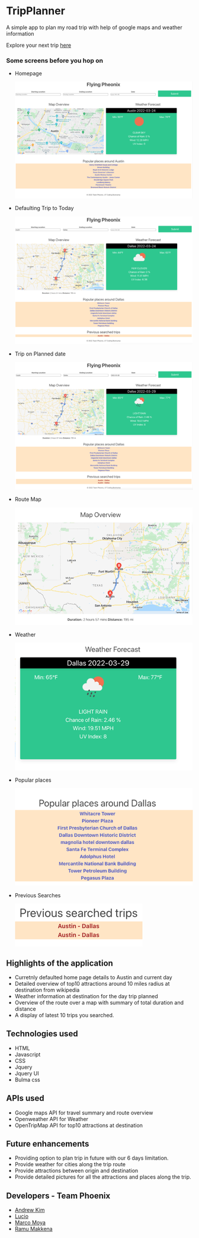 # TripPlanner
A simple app to plan my road trip with help of google maps and weather information

Explore your next trip [here](https://ramumakkena.github.io/TripPlanner/)

### Some screens before you hop on
*   Homepage
  
    ![HomePage](./assets/readmeassets/WelcomePage.png)

* Defaulting Trip to Today
  
    ![Default Dated trip](./assets/readmeassets/Austin-Dallas-Today.png)
* Trip on Planned date
  
    ![Dated trip](./assets/readmeassets/Austin-Dallas-forDate.png)
* Route Map
  
    ![Route](./assets/readmeassets/RouteMap.png)
* Weather

    ![Weather](./assets/readmeassets/Weather.png)
* Popular places
  
    ![PopularPlaces](./assets/readmeassets/PopularPlacesADestination.png)
* Previous Searches
  
    ![Previous Searches](./assets/readmeassets/PreviousSearchedTrips.png)


## Highlights of the application
* Curretnly defaulted home page details to Austin and current day
* Detailed overview of top10 attractions around 10 miles radius at destination from wikipedia
* Weather information at destination for the day trip planned
* Overview of the route over a map with summary of total duration and distance
* A display of latest 10 trips you searched.


## Technologies used
*   HTML
*   Javascript
*   CSS
*   Jquery 
*   Jquery UI
*   Bulma css

## APIs used
*   Google maps API for travel summary and route overview
*   Openweather API for Weather
*   OpenTripMap API for top10 attractions at destination

## Future enhancements
* Providing option to plan trip in future with our 6 days limitation.
* Provide weather for cities along the trip route
* Provide attractions between origin and destination 
* Provide detailed pictures for all the attractions and places along the trip.


## Developers - Team Phoenix
* [Andrew Kim](https://github.com/andrewyk99)
* [Lucio ](https://github.com/Lucio-001)
* [Marco Moya](https://github.com/MarcoMoya1)
* [Ramu Makkena](https://github.com/RamuMakkena)



